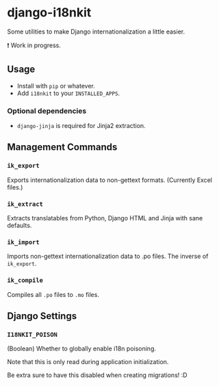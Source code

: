 django-i18nkit
===============

Some utilities to make Django internationalization a little easier.

:exclamation: Work in progress.

Usage
-----

* Install with `pip` or whatever.
* Add `i18nkit` to your `INSTALLED_APPS`.

### Optional dependencies

* `django-jinja` is required for Jinja2 extraction.

Management Commands
-------------------

### `ik_export`

Exports internationalization data to non-gettext formats. (Currently Excel files.)

### `ik_extract`

Extracts translatables from Python, Django HTML and Jinja with sane defaults.

### `ik_import`

Imports non-gettext internationalization data to .po files. The inverse of `ik_export`.

### `ik_compile`

Compiles all `.po` files to `.mo` files.

Django Settings
---------------

### `I18NKIT_POISON`

(Boolean) Whether to globally enable i18n poisoning.

Note that this is only read during application initialization.

Be extra sure to have this disabled when creating migrations! :D
